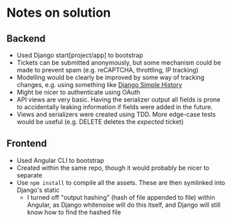 # Notes on solution
## Backend
* Used Django start[project/app] to bootstrap
* Tickets can be submitted anonymously, but some mechanism could be made to
  prevent spam (e.g. reCAPTCHA, throttling, IP tracking)
* Modelling would be clearly be improved by some way of tracking changes,
  e.g. using something like [Django Simple History](https://github.com/treyhunner/django-simple-history)
* Might be nicer to authenticate using OAuth
* API views are very basic. Having the serializer output all fields is prone
  to accidentally leaking information if fields were added in the future.
* Views and serializers were created using TDD. More edge-case tests would be
  useful (e.g. DELETE deletes the *expected* ticket)

## Frontend
* Used Angular CLI to bootstrap
* Created within the same repo, though it would probably be nicer to separate
* Use `npm install` to compile all the assets. These are then symlinked into
  Django's static
  * I turned off "output hashing" (hash of file appended to file) within
    Angular, as Django whitenoise will do this itself, and Django will still
    know how to find the hashed file
